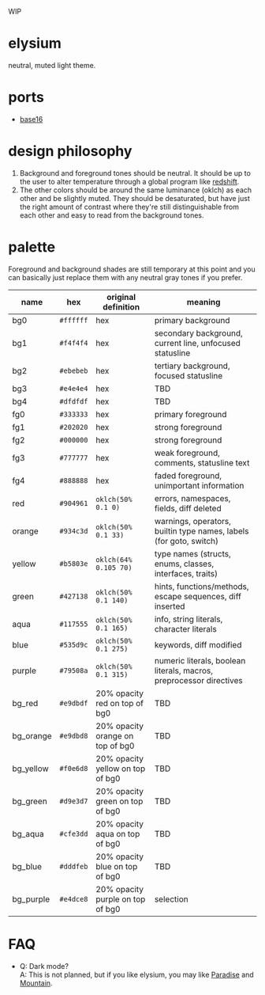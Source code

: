 WIP

# elysium
neutral, muted light theme.

# ports
- [base16](https://github.com/Apeiros-46B/elysium/tree/main/ports/base16)

# design philosophy
1. Background and foreground tones should be neutral. It should be up to the user to alter temperature through a global program like [redshift](https://github.com/jonls/redshift).
2. The other colors should be around the same luminance (oklch) as each other and be slightly muted. They should be desaturated, but have just the right amount of contrast where they're still distinguishable from each other and easy to read from the background tones.

# palette
Foreground and background shades are still temporary at this point and you can basically just replace them with any neutral gray tones if you prefer.

|   name   |   hex   |      original definition       |                              meaning                              |
|----------|---------|--------------------------------|-------------------------------------------------------------------|
|bg0       |`#ffffff`|hex                             |primary background                                                 |
|bg1       |`#f4f4f4`|hex                             |secondary background, current line, unfocused statusline           |
|bg2       |`#ebebeb`|hex                             |tertiary background, focused statusline                            |
|bg3       |`#e4e4e4`|hex                             |TBD                                                                |
|bg4       |`#dfdfdf`|hex                             |TBD                                                                |
|fg0       |`#333333`|hex                             |primary foreground                                                 |
|fg1       |`#202020`|hex                             |strong foreground                                                  |
|fg2       |`#000000`|hex                             |strong foreground                                                  |
|fg3       |`#777777`|hex                             |weak foreground, comments, statusline text                         |
|fg4       |`#888888`|hex                             |faded foreground, unimportant information                          |
|red       |`#904961`|`oklch(50% 0.1 0)`              |errors, namespaces, fields, diff deleted                           |
|orange    |`#934c3d`|`oklch(50% 0.1 33)`             |warnings, operators, builtin type names, labels (for goto, switch) |
|yellow    |`#b5803e`|`oklch(64% 0.105 70)`           |type names (structs, enums, classes, interfaces, traits)           |
|green     |`#427138`|`oklch(50% 0.1 140)`            |hints, functions/methods, escape sequences, diff inserted          |
|aqua      |`#117555`|`oklch(50% 0.1 165)`            |info, string literals, character literals                          |
|blue      |`#535d9c`|`oklch(50% 0.1 275)`            |keywords, diff modified                                            |
|purple    |`#79508a`|`oklch(50% 0.1 315)`            |numeric literals, boolean literals, macros, preprocessor directives|
|bg\_red   |`#e9dbdf`|20% opacity red on top of bg0   |TBD                                                                |
|bg\_orange|`#e9dbd8`|20% opacity orange on top of bg0|TBD                                                                |
|bg\_yellow|`#f0e6d8`|20% opacity yellow on top of bg0|TBD                                                                |
|bg\_green |`#d9e3d7`|20% opacity green on top of bg0 |TBD                                                                |
|bg\_aqua  |`#cfe3dd`|20% opacity aqua on top of bg0  |TBD                                                                |
|bg\_blue  |`#dddfeb`|20% opacity blue on top of bg0  |TBD                                                                |
|bg\_purple|`#e4dce8`|20% opacity purple on top of bg0|selection                                                          |

# FAQ
- Q: Dark mode?  
  A: This is not planned, but if you like elysium, you may like [Paradise](https://github.com/paradise-theme/paradise) and [Mountain](https://github.com/mountain-theme/Mountain).
